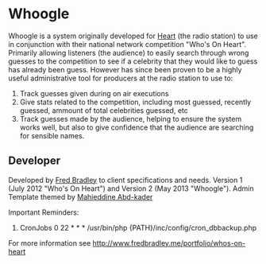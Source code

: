 Whoogle
===========

Whoogle is a system originally developed for [Heart](http://www.heart.co.uk) (the radio station) to use in conjunction with their national network competition "Who's On Heart". Primarily allowing listeners (the audience) to easily search through wrong guesses to the competition to see if a celebrity that they would like to guess has already been guess. However has since been proven to be a highly useful administrative tool for producers at the radio station to use to: 
<ol>
	<li>Track guesses given during on air executions</li>
	<li>Give stats related to the competition, including most guessed, recently guessed, ammount of total celebrities guessed, etc</li>
	<li>Track guesses made by the audience, helping to ensure the system works well, but also to give confidence that the audience are searching for sensible names.</li>
</ol>	

Developer
---------
Developed by [Fred Bradley](http://www.fredbradley.co.uk) to client specifications and needs. Version 1 (July 2012 "Who's On Heart") and Version 2 (May 2013 "Whoogle").
Admin Template themed by [Mahieddine Abd-kader](http://themeforest.net/item/kanrisha-premium-html5-responsive-admin-template/2631918)



Important Reminders: 
 1. CronJobs
	0 22 * * * /usr/bin/php {PATH}/inc/config/cron_dbbackup.php



For more information see http://www.fredbradley.me/portfolio/whos-on-heart

